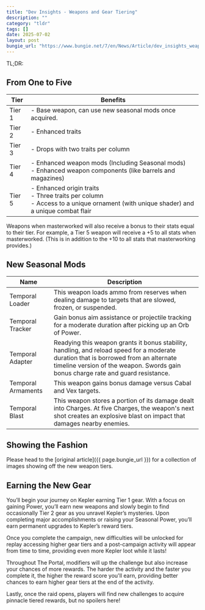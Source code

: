 ```yaml
---
title: "Dev Insights - Weapons and Gear Tiering"
description: ""
category: "tldr"
tags: []
date: 2025-07-02
layout: post
bungie_url: "https://www.bungie.net/7/en/News/Article/dev_insights_weapon_gear_tier"
---
```


TL;DR:

## From One to Five

| Tier | Benefits |
|------|----------|
| Tier 1 | - Base weapon, can use new seasonal mods once acquired. |
| Tier 2 | - Enhanced traits |
| Tier 3 | - Drops with two traits per column |
| Tier 4 | - Enhanced weapon mods (Including Seasonal mods) <br> - Enhanced weapon components (like barrels and magazines) |
| Tier 5 | - Enhanced origin traits <br> - Three traits per column <br> - Access to a unique ornament (with unique shader) and a unique combat flair |

Weapons when masterworked will also receive a bonus to their stats equal to their tier. For example, a Tier 5 weapon will receive a +5 to all stats when masterworked. (This is in addition to the +10 to all stats that masterworking provides.)

## New Seasonal Mods

| Name | Description |
|------|-------------|
| Temporal Loader | This weapon loads ammo from reserves when dealing damage to targets that are slowed, frozen, or suspended. |
| Temporal Tracker | Gain bonus aim assistance or projectile tracking for a moderate duration after picking up an Orb of Power. |
| Temporal Adapter | Readying this weapon grants it bonus stability, handling, and reload speed for a moderate duration that is borrowed from an alternate timeline version of the weapon. Swords gain bonus charge rate and guard resistance. |
| Temporal Armaments | This weapon gains bonus damage versus Cabal and Vex targets. |
| Temporal Blast | This weapon stores a portion of its damage dealt into Charges. At five Charges, the weapon's next shot creates an explosive blast on impact that damages nearby enemies. |

## Showing the Fashion

Please head to the [original article]({{ page.bungie_url }}) for a collection of images showing off the new weapon tiers.

## Earning the New Gear

You’ll begin your journey on Kepler earning Tier 1 gear. With a focus on gaining Power, you’ll earn new weapons and slowly begin to find occasionally Tier 2 gear as you unravel Kepler’s mysteries. Upon completing major accomplishments or raising your Seasonal Power, you’ll earn permanent upgrades to Kepler’s reward tiers.

Once you complete the campaign, new difficulties will be unlocked for replay accessing higher gear tiers and a post-campaign activity will appear from time to time, providing even more Kepler loot while it lasts!

Throughout The Portal, modifiers will up the challenge but also increase your chances of more rewards. The harder the activity and the faster you complete it, the higher the reward score you'll earn, providing better chances to earn higher gear tiers at the end of the activity.

Lastly, once the raid opens, players will find new challenges to acquire pinnacle tiered rewards, but no spoilers here!